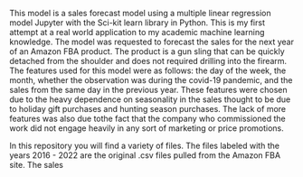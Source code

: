 This model is a sales forecast model using a multiple linear regression model Jupyter with the Sci-kit learn library in Python. This is my first attempt at a real world application to my academic machine learning knowledge. The model was requested to forecast the sales for the next year of an Amazon FBA product. The product is a gun sling that can be quickly detached from the shoulder and does not required drilling into the firearm. The features used for this model were as follows: the day of the week, the month, whether the observation was during the covid-19 pandemic, and the sales from the same day in the previous year. These features were chosen due to the heavy dependence on seasonality in the sales thought to be due to holiday gift purchases and hunting season purchases. The lack of more features was also due tothe fact that the company who commissioned the work did not engage heavily in any sort of marketing or price promotions.

In this repository you will find a variety of files. The files labeled with the years 2016 - 2022 are the original .csv files pulled from the Amazon FBA site. The sales 
